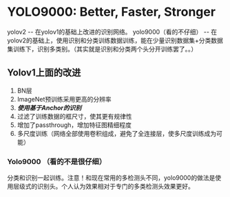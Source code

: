 # YOLO9000: Better, Faster, Stronger

yolov2 -- 在yolov1的基础上改进的识别网络。
yolo9000（看的不仔细） -- 在yolov2的基础上，使用识别和分类训练数据训练，能在少量识别数据集+分类数据集训练下，识别多类别。（其实就是识别和分类两个头分开训练罢了。。）

## Yolov1上面的改进
1. BN层
2. ImageNet预训练采用更高的分辨率
3. ***使用基于Anchor的识别***
4. 过滤了训练数据的框尺寸，使其更有规律性
5. 增加了passthrough，增加特征图精细程度
6. 多尺度训练（网络全部使用卷积组成，避免了全连接层，使多尺度训练成为可能）

### Yolo9000 （看的不是很仔细）
分类和识别一起训练。注意！和现在常用的多检测头不同，yolo9000的做法是使用层级式的识别头。个人认为效果相对于专门的多类检测头效果更好。